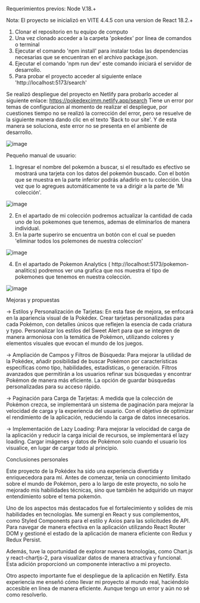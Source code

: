 Requerimientos previos: 
Node V.18.+

Nota: El proyecto se inicializó en VITE 4.4.5 con una version de React 18.2.+

1. Clonar el repositorio en tu equipo de computo
2. Una vez clonado acceder a la carpeta 'pokedex' por linea de comandos o terminal
3. Ejecutar el comando 'npm install' para instalar todas las dependencias necesarias que se encuentran en el archivo package.json.
4. Ejecutar el comando 'npm run dev' este comando iniciará el servidor de desarrollo.
5. Para probar el proyecto acceder al siguiente enlace 'http://localhost:5173/search'


Se realizó despliegue del proyecto en Netlify para probarlo acceder al siguiente enlace: https://pokedexcimm.netlify.app/search
Tiene un error por temas de configuracion al momento de realizar el despliegue, por cuestiones tiempo no se realizó la corrección del error, pero se resuelve de la siguiente manera dando clic en el texto 'Back to our site'. Y de esta manera se soluciona, este error no se presenta en el ambiente de desarrollo.

![image](https://github.com/cesarimm/testreact/assets/29169664/0f96b6a9-3f56-44b2-a2ff-f2e90e65cc43)


Pequeño manual de usuario:

1. Ingresar el nombre del pokemón a buscar, si el resultado es efectivo se mostrará una tarjeta con los datos del pokemón buscado. Con el botón que se muestra en la parte inferior podrás añadirlo en tu colección.
   Una vez que lo agregues automáticamente te va a dirigir a la parte de 'Mi colección'.

![image](https://github.com/cesarimm/testreact/assets/29169664/e6312334-3401-494c-9f01-138ef2cfb522)

2. En el apartado de mi colección podremos actualizar la cantidad de cada uno de los pokemones que tenemos, ademas de eliminarlos de manera individual.
3. En la parte superiro se encuentra un botón con el cual se pueden 'eliminar todos los polemones de nuestra coleccion'

![image](https://github.com/cesarimm/testreact/assets/29169664/b4b9cb51-90d8-4805-958d-e4a3ef57f417)


4. En el apartado de Pokemon Analytics ( http://localhost:5173/pokemon-analitics) podremos ver una grafica que nos muestra el tipo de pokemones que tenemos en nuestra colección.

![image](https://github.com/cesarimm/testreact/assets/29169664/ed5274c6-4877-4fb6-900e-391fd0a25f3f)


 


 Mejoras y propuestas

-> Estilos y Personalización de Tarjetas:
En esta fase de mejora, se enfocará en la apariencia visual de la Pokédex.
Crear tarjetas personalizadas para cada Pokémon, con detalles únicos que reflejen la esencia de cada criatura y typo.
Personalizar los estilos del Sweet Alert para que se integren de manera armoniosa con la temática de Pokémon, utilizando colores y elementos visuales que evocan el mundo de los juegos.

-> Ampliación de Campos y Filtros de Búsqueda:
Para mejorar la utilidad de la Pokédex, añadir posibilidad de buscar Pokémon por características específicas como tipo, habilidades, estadísticas, o generación.
Filtros avanzados que permitirán a los usuarios refinar sus búsquedas y encontrar Pokémon de manera más eficiente. La opción de guardar búsquedas personalizadas para su acceso rápido.

-> Paginación para Carga de Tarjetas:
A medida que la colección de Pokémon crezca, se implementará un sistema de paginación para mejorar la velocidad de carga y la experiencia del usuario.
Con el objetivo  de optimizar el rendimiento de la aplicación, reduciendo la carga de datos innecesarios.

-> Implementación de Lazy Loading:
Para mejorar la velocidad de carga de la aplicación y reducir la carga inicial de recursos, se implementará el lazy loading. Cargar imágenes y datos de Pokémon solo cuando el usuario los visualice, en lugar de cargar todo al principio.



Conclusiones personales

Este proyecto de la Pokédex ha sido una experiencia divertida y enriquecedora para mí. Antes de comenzar, tenía un conocimiento limitado sobre el mundo de Pokémon, pero a lo largo de este proyecto, no solo he mejorado mis habilidades técnicas, sino que también he adquirido un mayor entendimiento sobre el tema pokemón.

Uno de los aspectos más destacados fue el fortalecimiento y solides de mis habilidades en tecnologías. Me sumergí en React y sus complementos, como Styled Components para el estilo y Axios para las solicitudes de API. Para navegar de manera efectiva en la aplicación utilizando React Router DOM y gestioné el estado de la aplicación de manera eficiente con Redux y Redux Persist.

Además, tuve la oportunidad de explorar nuevas tecnologías, como Chart.js y react-chartjs-2, para visualizar datos de manera atractiva y funcional. Esta adición proporcionó un componente interactivo a mi proyecto.

Otro aspecto importante fue el despliegue de la aplicación en Netlify. Esta experiencia me enseñó cómo llevar mi proyecto al mundo real, haciéndolo accesible en línea de manera eficiente. Aunque tengo un error y aún no sé como resolverlo.
